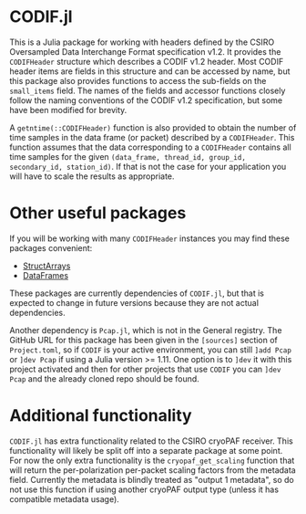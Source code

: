 # CODIF.jl

This is a Julia package for working with headers defined by the CSIRO
Oversampled Data Interchange Format specification v1.2.  It provides the
`CODIFHeader` structure which describes a CODIF v1.2 header.  Most CODIF header
items are fields in this structure and can be accessed by name, but this package
also provides functions to access the sub-fields on the `small_items` field.
The names of the fields and accessor functions closely follow the naming
conventions of the CODIF v1.2 specification, but some have been modified for
brevity.

A `getntime(::CODIFHeader)` function is also provided to obtain the number of
time samples in the data frame (or packet) described by a `CODIFHeader`.  This
function assumes that the data corresponding to a `CODIFHeader` contains all
time samples for the given `(data_frame, thread_id, group_id, secondary_id,
station_id)`.  If that is not the case for your application you will have to
scale the results as appropriate.

# Other useful packages

If you will be working with many `CODIFHeader` instances you may find these
packages convenient:

* [StructArrays](https://juliaarrays.github.io/StructArrays.jl/stable/)
* [DataFrames](https://dataframes.juliadata.org/stable/)

These packages are currently dependencies of `CODIF.jl`, but that is expected to
change in future versions because they are not actual dependencies.

Another dependency is `Pcap.jl`, which is not in the General registry.  The
GitHub URL for this package has been given in the `[sources]` section of
`Project.toml`, so if `CODIF` is your active environment, you can still `]add Pcap`
or `]dev Pcap` if using a Julia version >= 1.11.  One option is to `]dev` it
with this project activated and then for other projects that use `CODIF` you can
`]dev Pcap` and the already cloned repo should be found.

# Additional functionality

`CODIF.jl` has extra functionality related to the CSIRO cryoPAF receiver.  This
functionality will likely be split off into a separate package at some point.
For now the only extra functionality is the `cryopaf_get_scaling` function that
will return the per-polarization per-packet scaling factors from the metadata
field.  Currently the metadata is blindly treated as "output 1 metadata", so do
not use this function if using another cryoPAF output type (unless it has
compatible metadata usage).
